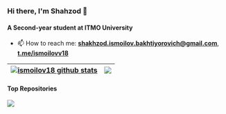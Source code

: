 ### Hi there, I'm Shahzod 👋

#### A Second-year student at ITMO University


- 📫 How to reach me: **shakhzod.ismoilov.bakhtiyorovich@gmail.com**,  **<a href="https://t.me/ismoilovv18">t.me/ismoilovv18</a>**

| <a href="https://github.com/ismoilov18/github-readme-stats"><img align="center" src="https://github-readme-stats.vercel.app/api?username=ismoilov18&show_icons=true&include_all_commits=true&theme=buefy&hide_border=true" alt="ismoilov18 github stats" /></a> | <a href="https://github.com/ismoilov18/github-readme-stats"><img align="center" src="https://github-readme-stats.vercel.app/api/top-langs/?username=ismoilov18&layout=compact&theme=buefy&hide_border=true" /></a> |
| ------------- | ------------- |


#### Top Repositories


<a href="https://github.com/ismoilov18/labo5prog-readme-stats">
  <img align="center" src="https://github-readme-stats.vercel.app/api/pin/?username=ismoilov18&repo=github-readme-stats&theme=buefy" />
</a>


<br />
<br />
